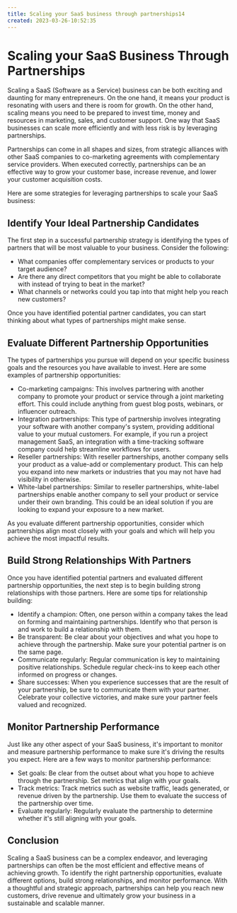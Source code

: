 ```yaml
---
title: Scaling your SaaS business through partnerships14
created: 2023-03-26-10:52:35
---
```


# Scaling your SaaS Business Through Partnerships

Scaling a SaaS (Software as a Service) business can be both exciting and daunting for many entrepreneurs. On the one hand, it means your product is resonating with users and there is room for growth. On the other hand, scaling means you need to be prepared to invest time, money and resources in marketing, sales, and customer support. One way that SaaS businesses can scale more efficiently and with less risk is by leveraging partnerships.

Partnerships can come in all shapes and sizes, from strategic alliances with other SaaS companies to co-marketing agreements with complementary service providers. When executed correctly, partnerships can be an effective way to grow your customer base, increase revenue, and lower your customer acquisition costs.

Here are some strategies for leveraging partnerships to scale your SaaS business:

## Identify Your Ideal Partnership Candidates

The first step in a successful partnership strategy is identifying the types of partners that will be most valuable to your business. Consider the following:

- What companies offer complementary services or products to your target audience?
- Are there any direct competitors that you might be able to collaborate with instead of trying to beat in the market?
- What channels or networks could you tap into that might help you reach new customers?

Once you have identified potential partner candidates, you can start thinking about what types of partnerships might make sense.

## Evaluate Different Partnership Opportunities

The types of partnerships you pursue will depend on your specific business goals and the resources you have available to invest. Here are some examples of partnership opportunities:

- Co-marketing campaigns: This involves partnering with another company to promote your product or service through a joint marketing effort. This could include anything from guest blog posts, webinars, or influencer outreach.
- Integration partnerships: This type of partnership involves integrating your software with another company's system, providing additional value to your mutual customers. For example, if you run a project management SaaS, an integration with a time-tracking software company could help streamline workflows for users.
- Reseller partnerships: With reseller partnerships, another company sells your product as a value-add or complementary product. This can help you expand into new markets or industries that you may not have had visibility in otherwise.
- White-label partnerships: Similar to reseller partnerships, white-label partnerships enable another company to sell your product or service under their own branding. This could be an ideal solution if you are looking to expand your exposure to a new market.

As you evaluate different partnership opportunities, consider which partnerships align most closely with your goals and which will help you achieve the most impactful results.

## Build Strong Relationships With Partners

Once you have identified potential partners and evaluated different partnership opportunities, the next step is to begin building strong relationships with those partners. Here are some tips for relationship building:

- Identify a champion: Often, one person within a company takes the lead on forming and maintaining partnerships. Identify who that person is and work to build a relationship with them.
- Be transparent: Be clear about your objectives and what you hope to achieve through the partnership. Make sure your potential partner is on the same page.
- Communicate regularly: Regular communication is key to maintaining positive relationships. Schedule regular check-ins to keep each other informed on progress or changes.
- Share successes: When you experience successes that are the result of your partnership, be sure to communicate them with your partner. Celebrate your collective victories, and make sure your partner feels valued and recognized.

## Monitor Partnership Performance

Just like any other aspect of your SaaS business, it's important to monitor and measure partnership performance to make sure it's driving the results you expect. Here are a few ways to monitor partnership performance:

- Set goals: Be clear from the outset about what you hope to achieve through the partnership. Set metrics that align with your goals.
- Track metrics: Track metrics such as website traffic, leads generated, or revenue driven by the partnership. Use them to evaluate the success of the partnership over time.
- Evaluate regularly: Regularly evaluate the partnership to determine whether it's still aligning with your goals.

## Conclusion

Scaling a SaaS business can be a complex endeavor, and leveraging partnerships can often be the most efficient and effective means of achieving growth. To identify the right partnership opportunities, evaluate different options, build strong relationships, and monitor performance. With a thoughtful and strategic approach, partnerships can help you reach new customers, drive revenue and ultimately grow your business in a sustainable and scalable manner.
